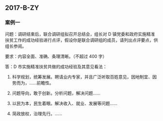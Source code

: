 ## 2017-B-ZY

### 案例一

问题：调研结束后，联合调研组拟召开总结会，组长对 D 镇党委和政府实施精准扶贫工作的成功经验进行点评，假设你是联合调研组的成员，请列出点评要点，供组长参阅。

要求：内容全面、准确、条理清晰。（不超过 400 字）

答：D 市实施精准扶贫共做的成功经验及其意见看法：

  1. 科学规划，统筹发展。聘请业内专家，并且广泛听取百姓意见，因地制宜、因势而为，……前瞻性。
  
  2. 问题导向，敢于创新。分析问题，解决问题……

  3. 以民为本，民生着眼。解决收入、就业、发展等问题……

  4. 简政放权，治理先行。……
